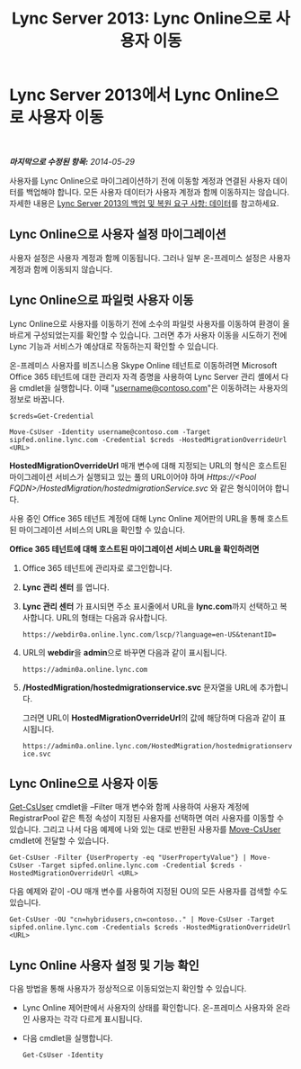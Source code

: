 ﻿---
title: 'Lync Server 2013: Lync Online으로 사용자 이동'
TOCTitle: Lync Online으로 사용자 이동
ms:assetid: 6a523c86-2eac-4fa4-973a-4406872c9a7d
ms:mtpsurl: https://technet.microsoft.com/ko-kr/library/JJ204969(v=OCS.15)
ms:contentKeyID: 49303921
ms.date: 08/24/2015
mtps_version: v=OCS.15
ms.translationtype: HT
---

# Lync Server 2013에서 Lync Online으로 사용자 이동

 

_**마지막으로 수정된 항목:** 2014-05-29_

사용자를 Lync Online으로 마이그레이션하기 전에 이동할 계정과 연결된 사용자 데이터를 백업해야 합니다. 모든 사용자 데이터가 사용자 계정과 함께 이동하지는 않습니다. 자세한 내용은 [Lync Server 2013의 백업 및 복원 요구 사항: 데이터](lync-server-2013-backup-and-restoration-requirements-data.md)를 참고하세요.

## Lync Online으로 사용자 설정 마이그레이션

사용자 설정은 사용자 계정과 함께 이동됩니다. 그러나 일부 온-프레미스 설정은 사용자 계정과 함께 이동되지 않습니다.

## Lync Online으로 파일럿 사용자 이동

Lync Online으로 사용자를 이동하기 전에 소수의 파일럿 사용자를 이동하여 환경이 올바르게 구성되었는지를 확인할 수 있습니다. 그러면 추가 사용자 이동을 시도하기 전에 Lync 기능과 서비스가 예상대로 작동하는지 확인할 수 있습니다.

온-프레미스 사용자를 비즈니스용 Skype Online 테넌트로 이동하려면 Microsoft Office 365 테넌트에 대한 관리자 자격 증명을 사용하여 Lync Server 관리 셸에서 다음 cmdlet을 실행합니다. 이때 "username@contoso.com"은 이동하려는 사용자의 정보로 바꿉니다.

    $creds=Get-Credential

    Move-CsUser -Identity username@contoso.com -Target sipfed.online.lync.com -Credential $creds -HostedMigrationOverrideUrl <URL>

**HostedMigrationOverrideUrl** 매개 변수에 대해 지정되는 URL의 형식은 호스트된 마이그레이션 서비스가 실행되고 있는 풀의 URL이어야 하며 *Https://\<Pool FQDN\>/HostedMigration/hostedmigrationService.svc* 와 같은 형식이어야 합니다.

사용 중인 Office 365 테넌트 계정에 대해 Lync Online 제어판의 URL을 통해 호스트된 마이그레이션 서비스의 URL을 확인할 수 있습니다.

**Office 365 테넌트에 대해 호스트된 마이그레이션 서비스 URL을 확인하려면**

1.  Office 365 테넌트에 관리자로 로그인합니다.

2.  **Lync 관리 센터** 를 엽니다.

3.  **Lync 관리 센터** 가 표시되면 주소 표시줄에서 URL을 **lync.com**까지 선택하고 복사합니다. URL의 형태는 다음과 유사합니다.
    
    `https://webdir0a.online.lync.com/lscp/?language=en-US&tenantID=`

4.  URL의 **webdir**을 **admin**으로 바꾸면 다음과 같이 표시됩니다.
    
    `https://admin0a.online.lync.com`

5.  **/HostedMigration/hostedmigrationservice.svc** 문자열을 URL에 추가합니다.
    
    그러면 URL이 **HostedMigrationOverrideUrl**의 값에 해당하며 다음과 같이 표시됩니다.
    
    `https://admin0a.online.lync.com/HostedMigration/hostedmigrationservice.svc`

## Lync Online으로 사용자 이동

[Get-CsUser](https://docs.microsoft.com/en-us/powershell/module/skype/Get-CsUser) cmdlet을 –Filter 매개 변수와 함께 사용하여 사용자 계정에 RegistrarPool 같은 특정 속성이 지정된 사용자를 선택하면 여러 사용자를 이동할 수 있습니다. 그리고 나서 다음 예제에 나와 있는 대로 반환된 사용자를 [Move-CsUser](https://docs.microsoft.com/en-us/powershell/module/skype/Move-CsUser) cmdlet에 전달할 수 있습니다.

    Get-CsUser -Filter {UserProperty -eq "UserPropertyValue"} | Move-CsUser -Target sipfed.online.lync.com -Credential $creds -HostedMigrationOverrideUrl <URL>

다음 예제와 같이 -OU 매개 변수를 사용하여 지정된 OU의 모든 사용자를 검색할 수도 있습니다.

    Get-CsUser -OU "cn=hybridusers,cn=contoso.." | Move-CsUser -Target sipfed.online.lync.com -Credentials $creds -HostedMigrationOverrideUrl <URL>

## Lync Online 사용자 설정 및 기능 확인

다음 방법을 통해 사용자가 정상적으로 이동되었는지 확인할 수 있습니다.

  - Lync Online 제어판에서 사용자의 상태를 확인합니다. 온-프레미스 사용자와 온라인 사용자는 각각 다르게 표시됩니다.

  - 다음 cmdlet을 실행합니다.
    
        Get-CsUser -Identity

